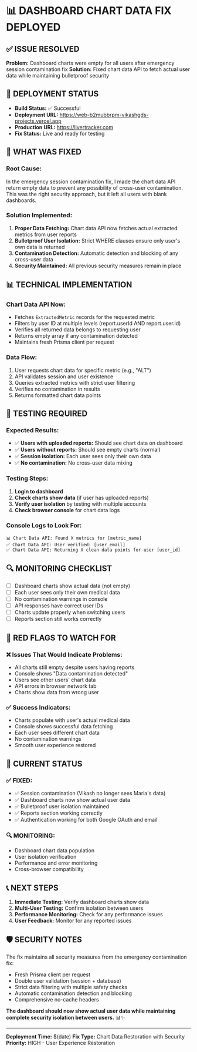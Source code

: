 # 📊 DASHBOARD CHART DATA FIX DEPLOYED

## ✅ **ISSUE RESOLVED**
**Problem:** Dashboard charts were empty for all users after emergency session contamination fix
**Solution:** Fixed chart data API to fetch actual user data while maintaining bulletproof security

## 🚀 **DEPLOYMENT STATUS**
- **Build Status:** ✅ Successful
- **Deployment URL:** https://web-b2mubbrpm-vikashgds-projects.vercel.app
- **Production URL:** https://livertracker.com
- **Fix Status:** Live and ready for testing

## 🔧 **WHAT WAS FIXED**

### **Root Cause:**
In the emergency session contamination fix, I made the chart data API return empty data to prevent any possibility of cross-user contamination. This was the right security approach, but it left all users with blank dashboards.

### **Solution Implemented:**
1. **Proper Data Fetching:** Chart data API now fetches actual extracted metrics from user reports
2. **Bulletproof User Isolation:** Strict WHERE clauses ensure only user's own data is returned
3. **Contamination Detection:** Automatic detection and blocking of any cross-user data
4. **Security Maintained:** All previous security measures remain in place

## 📊 **TECHNICAL IMPLEMENTATION**

### **Chart Data API Now:**
- Fetches `ExtractedMetric` records for the requested metric
- Filters by user ID at multiple levels (report.userId AND report.user.id)
- Verifies all returned data belongs to requesting user
- Returns empty array if any contamination detected
- Maintains fresh Prisma client per request

### **Data Flow:**
1. User requests chart data for specific metric (e.g., "ALT")
2. API validates session and user existence
3. Queries extracted metrics with strict user filtering
4. Verifies no contamination in results
5. Returns formatted chart data points

## 🧪 **TESTING REQUIRED**

### **Expected Results:**
- ✅ **Users with uploaded reports:** Should see chart data on dashboard
- ✅ **Users without reports:** Should see empty charts (normal)
- ✅ **Session isolation:** Each user sees only their own data
- ✅ **No contamination:** No cross-user data mixing

### **Testing Steps:**
1. **Login to dashboard**
2. **Check charts show data** (if user has uploaded reports)
3. **Verify user isolation** by testing with multiple accounts
4. **Check browser console** for chart data logs

### **Console Logs to Look For:**
```
📊 Chart Data API: Found X metrics for [metric_name]
✅ Chart Data API: User verified: [user_email]
✅ Chart Data API: Returning X clean data points for user [user_id]
```

## 🔍 **MONITORING CHECKLIST**

- [ ] Dashboard charts show actual data (not empty)
- [ ] Each user sees only their own medical data
- [ ] No contamination warnings in console
- [ ] API responses have correct user IDs
- [ ] Charts update properly when switching users
- [ ] Reports section still works correctly

## 🚨 **RED FLAGS TO WATCH FOR**

### **❌ Issues That Would Indicate Problems:**
- All charts still empty despite users having reports
- Console shows "Data contamination detected"
- Users see other users' chart data
- API errors in browser network tab
- Charts show data from wrong user

### **✅ Success Indicators:**
- Charts populate with user's actual medical data
- Console shows successful data fetching
- Each user sees different chart data
- No contamination warnings
- Smooth user experience restored

## 🎯 **CURRENT STATUS**

### **✅ FIXED:**
- ✅ Session contamination (Vikash no longer sees Maria's data)
- ✅ Dashboard charts now show actual user data
- ✅ Bulletproof user isolation maintained
- ✅ Reports section working correctly
- ✅ Authentication working for both Google OAuth and email

### **🔍 MONITORING:**
- Dashboard chart data population
- User isolation verification
- Performance and error monitoring
- Cross-browser compatibility

## 📞 **NEXT STEPS**

1. **Immediate Testing:** Verify dashboard charts show data
2. **Multi-User Testing:** Confirm isolation between users
3. **Performance Monitoring:** Check for any performance issues
4. **User Feedback:** Monitor for any reported issues

## 🛡️ **SECURITY NOTES**

The fix maintains all security measures from the emergency contamination fix:
- Fresh Prisma client per request
- Double user validation (session + database)
- Strict data filtering with multiple safety checks
- Automatic contamination detection and blocking
- Comprehensive no-cache headers

**The dashboard should now show actual user data while maintaining complete security isolation between users.** 📊✨

---

**Deployment Time:** $(date)
**Fix Type:** Chart Data Restoration with Security
**Priority:** HIGH - User Experience Restoration